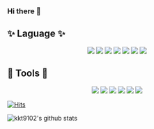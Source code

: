### Hi there 👋

## ✨ Laguage ✨
<div align="center">
	<img src="https://img.shields.io/badge/HTML5-E34F26?style=flat&logo=HTML5&logoColor=white" />
	<img src="https://img.shields.io/badge/CSS3-1572B6?style=flat&logo=CSS3&logoColor=white" />
	<img src="https://img.shields.io/badge/JavaScript-F7DF1E?style=flat&logo=JavaScript&logoColor=white"/>
	<img src="https://img.shields.io/badge/jQuery-0769AD?style=flat&logo=jQuery&logoColor=white"/>
	<img src="https://img.shields.io/badge/Sass-CC6699?style=flat&logo=Sass&logoColor=white"/>
	<img src="https://img.shields.io/badge/React-61DAFB?style=flat&logo=React&logoColor=white"/>
	<img src="https://img.shields.io/badge/vue.js-4FC08D?style=flat&logo=vuedotjs&logoColor=white"/>
</div>

## 🔧 Tools 🔧
<div align="center">
	<img src="https://img.shields.io/badge/visualstudiocode-007ACC?style=flat&logo=visualstudiocode&logoColor=white"/>
	<img src="https://img.shields.io/badge/codepen-000000?style=flat&logo=codepen&logoColor=white"/>
	<img src="https://img.shields.io/badge/adobephotoshop-31A8FF?style=flat&logo=adobephotoshop&logoColor=white"/>
	<img src="https://img.shields.io/badge/adobeillustrator-FF9A00?style=flat&logo=adobeillustrator&logoColor=white"/>
	<img src="https://img.shields.io/badge/adobelightroom-31A8FF?style=flat&logo=adobelightroom&logoColor=white"/>
	<img src="https://img.shields.io/badge/figma-F24E1E?style=flat&logo=figma&logoColor=white"/>
</div>

[![Hits](https://hits.seeyoufarm.com/api/count/incr/badge.svg?url=https%3A%2F%2Fgithub.com%2Fkkt9102%2Fhit-counter&count_bg=%2379C83D&title_bg=%23555555&icon=&icon_color=%23E7E7E7&title=hits&edge_flat=false)](https://hits.seeyoufarm.com)                 

![kkt9102's github stats](https://github-readme-stats.vercel.app/api?username=kkt9102&show_icons=true)

<!--
**kkt9102/kkt9102** is a ✨ _special_ ✨ repository because its `README.md` (this file) appears on your GitHub profile.

Here are some ideas to get you started:

- 🔭 I’m currently working on ...
- 🌱 I’m currently learning ...
- 👯 I’m looking to collaborate on ...
- 🤔 I’m looking for help with ...
- 💬 Ask me about ...
- 📫 How to reach me: ...
- 😄 Pronouns: ...
- ⚡ Fun fact: ...
-->
